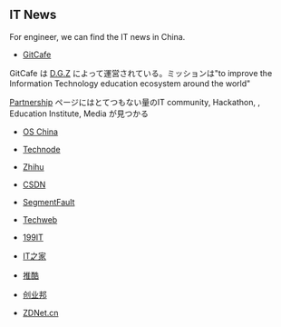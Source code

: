## IT News

For engineer, we can find the IT news in China.


- [GitCafe](https://gitcafe.com/)

GitCafe は [D.G.Z](http://dgz.sh/) によって運営されている。ミッションは"to improve the Information Technology education ecosystem around the world"

[Partnership](https://gitcafe.com/partnership) ページにはとてつもない量のIT community, Hackathon, , Education Institute, Media が見つかる


- [OS China](http://www.oschina.net/)

- [Technode](http://technode.com/)

- [Zhihu](http://www.zhihu.com/)

- [CSDN](http://www.csdn.net/)

- [SegmentFault](http://segmentfault.com/)

- [Techweb](http://www.techweb.com.cn/)

- [199IT](http://www.199it.com/)

- [IT之家](http://www.ithome.com/)

- [推酷](http://www.tuicool.com/)

- [创业邦](http://kuailiyu.cyzone.cn/)

- [ZDNet.cn](http://www.zdnet.com.cn/)


